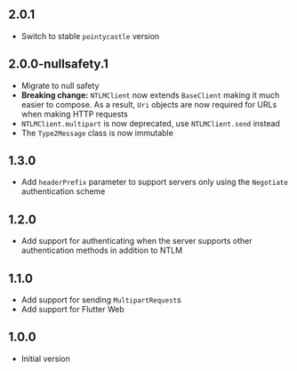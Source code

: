 ## 2.0.1

- Switch to stable `pointycastle` version

## 2.0.0-nullsafety.1

- Migrate to null safety
- **Breaking change:** `NTLMClient` now extends `BaseClient` making it much easier to compose. As a
  result, `Uri` objects are now required for URLs when making HTTP requests
- `NTLMClient.multipart` is now deprecated, use `NTLMClient.send` instead
- The `Type2Message` class is now immutable

## 1.3.0

- Add `headerPrefix` parameter to support servers only using the `Negotiate` authentication scheme

## 1.2.0

- Add support for authenticating when the server supports other authentication methods in addition
  to NTLM

## 1.1.0

- Add support for sending `MultipartRequest`s
- Add support for Flutter Web

## 1.0.0

- Initial version
